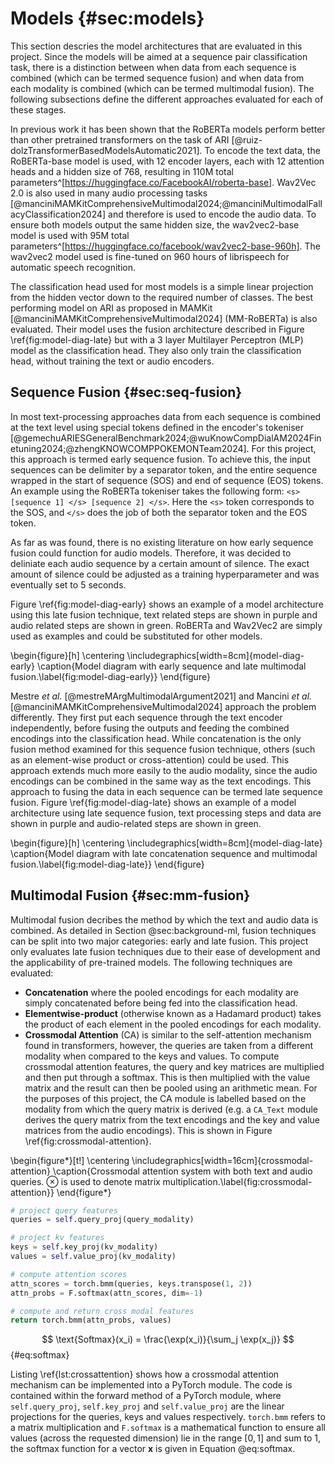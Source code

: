 # Models {#sec:models}

This section descries the model architectures that are evaluated in this project. Since the models will be aimed at a sequence pair classification task, there is a distinction between when data from each sequence is combined (which can be termed sequence fusion) and when data from each modality is combined (which can be termed multimodal fusion). The following subsections define the different approaches evaluated for each of these stages.

In previous work it has been shown that the RoBERTa models perform better than other pretrained transformers on the task of ARI [@ruiz-dolzTransformerBasedModelsAutomatic2021]. To encode the text data, the RoBERTa-base model is used, with 12 encoder layers, each with 12 attention heads and a hidden size of 768, resulting in 110M total parameters^[https://huggingface.co/FacebookAI/roberta-base]. Wav2Vec 2.0 is also used in many audio processing tasks [@manciniMAMKitComprehensiveMultimodal2024;@manciniMultimodalFallacyClassification2024] and therefore is used to encode the audio data. To ensure both models output the same hidden size, the wav2vec2-base model is used with 95M total parameters^[https://huggingface.co/facebook/wav2vec2-base-960h]. The wav2vec2 model used is fine-tuned on 960 hours of librispeech for automatic speech recognition.

The classification head used for most models is a simple linear projection from the hidden vector down to the required number of classes. The best performing model on ARI as proposed in MAMKit [@manciniMAMKitComprehensiveMultimodal2024] (MM-RoBERTa) is also evaluated. Their model uses the fusion architecture described in Figure \ref{fig:model-diag-late} but with a 3 layer Multilayer Perceptron (MLP) model as the classification head. They also only train the classification head, without training the text or audio encoders.

## Sequence Fusion {#sec:seq-fusion}

In most text-processing approaches data from each sequence is combined at the text level using special tokens defined in the encoder's tokeniser [@gemechuARIESGeneralBenchmark2024;@wuKnowCompDialAM2024Finetuning2024;@zhengKNOWCOMPPOKEMONTeam2024]. For this project, this approach is termed early sequence fusion. To achieve this, the input sequences can be delimiter by a separator token, and the entire sequence wrapped in the start of sequence (SOS) and end of sequence (EOS) tokens. An example using the RoBERTa tokeniser takes the following form: `<s> [sequence 1] </s> [sequence 2] </s>`. Here the `<s>` token corresponds to the SOS, and `</s>` does the job of both the separator token and the EOS token.

As far as was found, there is no existing literature on how early sequence fusion could function for audio models. Therefore, it was decided to deliniate each audio sequence by a certain amount of silence. The exact amount of silence could be adjusted as a training hyperparameter and was eventually set to 5 seconds.

Figure \ref{fig:model-diag-early} shows an example of a model architecture using this late fusion technique, text related steps are shown in purple and audio related steps are shown in green. RoBERTa and Wav2Vec2 are simply used as examples and could be substituted for other models.

\begin{figure}[h]
\centering
\includegraphics[width=8cm]{model-diag-early}
\caption{Model diagram with early sequence and late multimodal fusion.\label{fig:model-diag-early}}
\end{figure}

Mestre *et al.* [@mestreMArgMultimodalArgument2021] and Mancini *et al.* [@manciniMAMKitComprehensiveMultimodal2024] approach the problem differently. They first put each sequence through the text encoder independently, before fusing the outputs and feeding the combined encodings into the classification head. While concatenation is the only fusion method examined for this sequence fusion technique, others (such as an element-wise product or cross-attention) could be used. This approach extends much more easily to the audio modality, since the audio encodings can be combined in the same way as the text encodings. This approach to fusing the data in each sequence can be termed late sequence fusion. Figure \ref{fig:model-diag-late} shows an example of a model architecture using late sequence fusion, text processing steps and data are shown in purple and audio-related steps are shown in green.

\begin{figure}[h]
\centering
\includegraphics[width=8cm]{model-diag-late}
\caption{Model diagram with late concatenation sequence and multimodal fusion.\label{fig:model-diag-late}}
\end{figure}

## Multimodal Fusion {#sec:mm-fusion}

Multimodal fusion decribes the method by which the text and audio data is combined. As detailed in Section @sec:background-ml, fusion techniques can be split into two major categories: early and late fusion. This project only evaluates late fusion techniques due to their ease of development and the applicability of pre-trained models. The following techniques are evaluated:

- **Concatenation** where the pooled encodings for each modality are simply concatenated before being fed into the classification head.
- **Elementwise-product** (otherwise known as a Hadamard product) takes the product of each element in the pooled encodings for each modality.
- **Crossmodal Attention** (CA) is similar to the self-attention mechanism found in transformers, however, the queries are taken from a different modality when compared to the keys and values. To compute crossmodal attention features, the query and key matrices are multiplied and then put through a softmax. This is then multiplied with the value matrix and the result can then be pooled using an arithmetic mean. For the purposes of this project, the CA module is labelled based on the modality from which the query matrix is derived (e.g. a `CA_Text` module derives the query matrix from the text encodings and the key and value matrices from the audio encodings). This is shown in Figure \ref{fig:crossmodal-attention}.

\begin{figure*}[t!]
\centering
\includegraphics[width=16cm]{crossmodal-attention}
\caption{Crossmodal attention system with both text and audio queries. $\otimes$ is used to denote matrix multiplication.\label{fig:crossmodal-attention}}
\end{figure*}

```py {#lst:crossattention .numberLines caption="PyTorch forward method for a crossmodal attention mechanism."}
# project query features
queries = self.query_proj(query_modality)

# project kv features
keys = self.key_proj(kv_modality)
values = self.value_proj(kv_modality)

# compute attention scores
attn_scores = torch.bmm(queries, keys.transpose(1, 2))
attn_probs = F.softmax(attn_scores, dim=-1)

# compute and return cross modal features
return torch.bmm(attn_probs, values)
```

$$ \text{Softmax}(x_i) = \frac{\exp(x_i)}{\sum_j \exp(x_j)} $$ {#eq:softmax}

Listing \ref{lst:crossattention} shows how a crossmodal attention mechanism can be implemented into a PyTorch module. The code is contained within the forward method of a PyTorch module, where `self.query_proj`, `self.key_proj` and `self.value_proj` are the linear projections for the queries, keys and values respectively. `torch.bmm` refers to a matrix multiplication and `F.softmax` is a mathematical function to ensure all values (across the requested dimension) lie in the range $[0,1]$ and sum to 1, the softmax function for a vector $\mathbf{x}$ is given in Equation @eq:softmax.